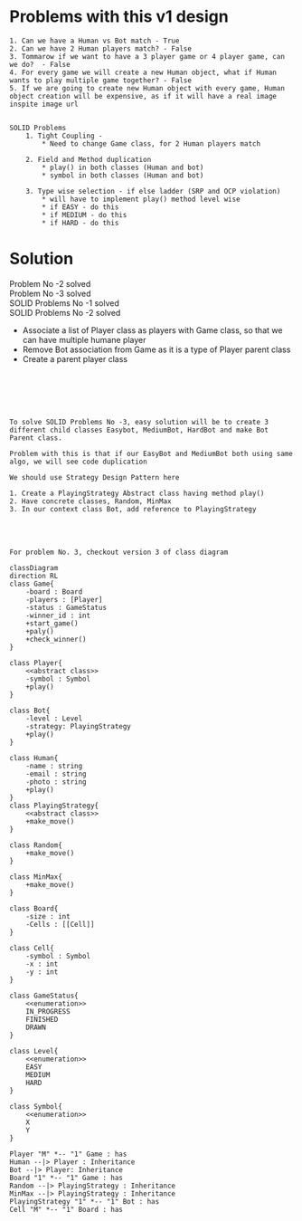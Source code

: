 # Problems with this v1 design
    1. Can we have a Human vs Bot match - True
    2. Can we have 2 Human players match? - False 
    3. Tommarow if we want to have a 3 player game or 4 player game, can we do?  - False 
    4. For every game we will create a new Human object, what if Human wants to play multiple game together? - False
    5. If we are going to create new Human object with every game, Human object creation will be expensive, as if it will have a real image inspite image url 
    

    SOLID Problems
        1. Tight Coupling - 
            * Need to change Game class, for 2 Human players match

        2. Field and Method duplication
            * play() in both classes (Human and bot)
            * symbol in both classes (Human and bot)

        3. Type wise selection - if else ladder (SRP and OCP violation) 
            * will have to implement play() method level wise 
            * if EASY - do this 
            * if MEDIUM - do this 
            * if HARD - do this 


# Solution 

Problem No -2 solved\
Problem No -3 solved\
SOLID Problems No -1 solved\
SOLID Problems No -2 solved

-   Associate a list of Player class as players with Game class, so that we can have multiple humane player
-   Remove Bot association from Game as it is a type of Player parent class
-   Create a parent player class

<br>
<br>
<br>
<br>

    To solve SOLID Problems No -3, easy solution will be to create 3 different child classes Easybot, MediumBot, HardBot and make Bot Parent class.

    Problem with this is that if our EasyBot and MediumBot both using same algo, we will see code duplication

    We should use Strategy Design Pattern here 

    1. Create a PlayingStrategy Abstract class having method play()
    2. Have concrete classes, Random, MinMax
    3. In our context class Bot, add reference to PlayingStrategy

<br>
<br>

    For problem No. 3, checkout version 3 of class diagram 

```mermaid 
classDiagram
direction RL
class Game{
    -board : Board
    -players : [Player]
    -status : GameStatus
    -winner_id : int
    +start_game()
    +paly()
    +check_winner()
}

class Player{
    <<abstract class>>
    -symbol : Symbol
    +play()
}

class Bot{
    -level : Level
    -strategy: PlayingStrategy
    +play()
}

class Human{
    -name : string
    -email : string
    -photo : string
    +play()
}
class PlayingStrategy{
    <<abstract class>>
    +make_move()
}

class Random{
    +make_move()
}

class MinMax{
    +make_move()
}

class Board{
    -size : int
    -Cells : [[Cell]]
}

class Cell{
    -symbol : Symbol
    -x : int
    -y : int 
}

class GameStatus{
    <<enumeration>>
    IN_PROGRESS
    FINISHED
    DRAWN
}

class Level{
    <<enumeration>>
    EASY
    MEDIUM
    HARD
}

class Symbol{
    <<enumeration>>
    X
    Y
}

Player "M" *-- "1" Game : has
Human --|> Player : Inheritance
Bot --|> Player: Inheritance
Board "1" *-- "1" Game : has
Random --|> PlayingStrategy : Inheritance
MinMax --|> PlayingStrategy : Inheritance
PlayingStrategy "1" *-- "1" Bot : has
Cell "M" *-- "1" Board : has

```
